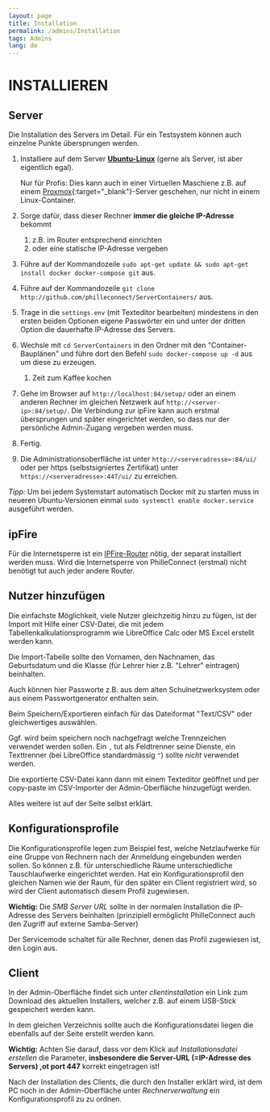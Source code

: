```yaml
---
layout: page
title: Installation
permalink: /admins/Installation
tags: Admins
lang: de
---
```


# **INSTALLIEREN**

## Server

Die Installation des Servers im Detail. Für ein Testsystem können auch einzelne Punkte übersprungen werden.

1. Installiere auf dem Server **[Ubuntu-Linux](https://ubuntu.com)** (gerne als Server, ist aber eigentlich egal).
    
    Nur für Profis: Dies kann auch in einer Virtuellen Maschiene z.B. auf einem [Proxmox](https://www.proxmox.com){:target="_blank"}-Server geschehen, nur nicht in einem Linux-Container.
    
2. Sorge dafür, dass dieser Rechner **immer die gleiche IP-Adresse** bekommt 
    1. z.B. im Router entsprechend einrichten 
    2. oder eine statische IP-Adresse vergeben
3. Führe auf der Kommandozeile `sudo apt-get update && sudo apt-get install docker docker-compose git` aus.
4. Führe auf der Kommandozeile `git clone http://github.com/philleconnect/ServerContainers/` aus.
5. Trage in die `settings.env` (mit Texteditor bearbeiten) mindestens in den ersten beiden Optionen eigene Passwörter ein und unter der dritten Option die dauerhafte IP-Adresse des Servers.
6. Wechsle mit `cd ServerContainers` in den Ordner mit den "Container-Bauplänen" und führe dort den Befehl `sudo docker-compose up -d` aus um diese zu erzeugen.
    1. Zeit zum Kaffee kochen
7. Gehe im Browser auf `http://localhost:84/setup/` oder an einem anderen Rechner im gleichen Netzwerk auf `http://<server-ip>:84/setup/`. Die Verbindung zur ipFire kann auch erstmal übersprungen und später eingerichtet werden, so dass nur der persönliche Admin-Zugang vergeben werden muss.
8. Fertig.
9. Die Administrationsoberfläche ist unter `http://<serveradresse>:84/ui/` oder per https (selbstsigniertes Zertifikat) unter `https://<serveradresse>:447/ui/` zu erreichen.

*Tipp:* Um bei jedem Systemstart automatisch Docker mit zu starten muss in neueren Ubuntu-Versionen einmal `sudo systemctl enable docker.service` ausgeführt werden.

## ipFire

Für die Internetsperre ist ein [IPFire-Router](https://www.ipfire.org/) nötig, der separat installiert werden muss. Wird die Internetsperre von PhilleConnect (erstmal) nicht benötigt tut auch jeder andere Router.

## Nutzer hinzufügen

Die einfachste Möglichkeit, viele Nutzer gleichzeitig hinzu zu fügen, ist der Import mit Hilfe einer CSV-Datei, die mit jedem Tabellenkalkulationsprogramm wie LibreOffice Calc oder MS Excel erstellt werden kann.

Die Import-Tabelle sollte den Vornamen, den Nachnamen, das Geburtsdatum und die Klasse (für Lehrer hier z.B. "Lehrer" eintragen) beinhalten.

Auch können hier Passworte z.B. aus dem alten Schulnetzwerksystem oder aus einem Passwortgenerator enthalten sein.

Beim Speichern/Exportieren einfach für das Dateiformat "Text/CSV" oder gleichwertiges auswählen.

Ggf. wird beim speichern noch nachgefragt welche Trennzeichen verwendet werden sollen. Ein `,` tut als Feldtrenner seine Dienste, ein Texttrenner (bei LibreOffice standardmässig `"`) sollte _nicht_ verwendet werden.

Die exportierte CSV-Datei kann dann mit einem Texteditor geöffnet und per copy-paste im CSV-Importer der Admin-Oberfläche hinzugefügt werden.

Alles weitere ist auf der Seite selbst erklärt.

## Konfigurationsprofile

Die Konfigurationsprofile legen zum Beispiel fest, welche Netzlaufwerke für eine Gruppe von Rechnern nach der Anmeldung eingebunden werden sollen. So können z.B. für unterschiedliche Räume unterschiedliche Tauschlaufwerke eingerichtet werden. Hat ein Konfigurationsprofil den gleichen Namen wie der Raum, für den später ein Client registriert wird, so wird der Client automatisch diesem Profil zugewiesen.

**Wichtig:** Die _SMB Server URL_ sollte in der normalen Installation die IP-Adresse des Servers beinhalten (prinzipiell ermöglicht PhilleConnect auch den Zugriff auf externe Samba-Server)

Der Servicemode schaltet für alle Rechner, denen das Profil zugewiesen ist, den Login aus.

## Client

In der Admin-Oberfläche findet sich unter _clientinstallation_ ein Link zum Download des aktuellen Installers, welcher z.B. auf einem USB-Stick gespeichert werden kann.

In dem gleichen Verzeichnis sollte auch die Konfigurationsdatei liegen die ebenfalls auf der Seite erstellt werden kann.

**Wichtig:** Achten Sie darauf, dass vor dem Klick auf _Installationsdatei erstellen_ die Parameter, **insbesondere die Server-URL (=IP-Adresse des Servers) ,ot port 447** korrekt eingetragen ist!

Nach der Installation des Clients, die durch den Installer erklärt wird, ist dem PC noch in der Admin-Oberfläche unter _Rechnerverwaltung_ ein Konfigurationsprofil zu zu ordnen.
